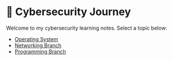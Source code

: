 # 🧠 Cybersecurity Journey

Welcome to my cybersecurity learning notes. Select a topic below:

- [Operating System](https://github.com/codedloki/infosec-journal/tree/os)
- [Networking Branch](https://github.com/codedloki/infosec-journal/tree/networking)
- [Programming Branch](https://github.com/codedloki/infosec-journal/tree/programming)
